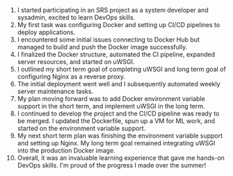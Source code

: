 1. I started participating in an SRS project as a system developer and sysadmin, excited to learn DevOps skills. 
2. My first task was configuring Docker and setting up CI/CD pipelines to deploy applications. 
3. I encountered some initial issues connecting to Docker Hub but managed to build and push the Docker image successfully.
4. I finalized the Docker structure, automated the CI pipeline, expanded server resources, and started on uWSGI. 
5. I outlined my short term goal of completing uWSGI and long term goal of configuring Nginx as a reverse proxy. 
6. The initial deployment went well and I subsequently automated weekly server maintenance tasks. 
7. My plan moving forward was to add Docker environment variable support in the short term, and implement uWSGI in the long term.
8. I continued to develop the project and the CI/CD pipeline was ready to be merged. I updated the Dockerfile, spun up a VM for ML work, and started on the environment variable support.
9. My next short term plan was finishing the environment variable support and setting up Nginx. My long term goal remained integrating uWSGI into the production Docker image. 
10. Overall, it was an invaluable learning experience that gave me hands-on DevOps skills. I'm proud of the progress I made over the summer!
